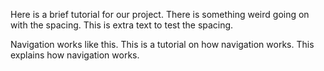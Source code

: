 Here is a brief tutorial for our project. There is something weird going on with the spacing. This is extra text to test the spacing.

Navigation works like this. This is a tutorial on how navigation works. This explains how navigation works.
